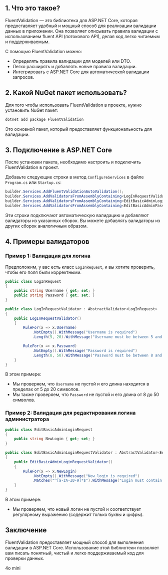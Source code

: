 ## 1. Что это такое?

FluentValidation — это библиотека для ASP.NET Core, которая предоставляет удобный и мощный способ для реализации валидации данных в приложении. Она позволяет описывать правила валидации с использованием fluent API (потокового API), делая код легко читаемым и поддерживаемым.

С помощью FluentValidation можно:
- Определять правила валидации для моделей или DTO.
- Легко расширять и добавлять новые правила валидации.
- Интегрировать с ASP.NET Core для автоматической валидации запросов.

## 2. Какой NuGet пакет использовать?

Для того чтобы использовать FluentValidation в проекте, нужно установить NuGet пакет:

```bash
dotnet add package FluentValidation
```

Это основной пакет, который предоставляет функциональность для валидации.

## 3. Подключение в ASP.NET Core

После установки пакета, необходимо настроить и подключить FluentValidation в проект.

Добавьте следующие строки в метод `ConfigureServices` в файле `Program.cs` или `Startup.cs`:

``` csharp
builder.Services.AddFluentValidationAutoValidation();
builder.Services.AddValidatorsFromAssemblyContaining<LogInRequestValidator>();
builder.Services.AddValidatorsFromAssemblyContaining<EditBasicAdminLoginRequestValidator>();
builder.Services.AddValidatorsFromAssemblyContaining<EditBasicAdminPasswordRequestValidator>();
```

Эти строки подключают автоматическую валидацию и добавляют валидаторы из указанных сборок. Вы можете добавлять валидаторы из других сборок аналогичным образом.

## 4. Примеры валидаторов

### Пример 1: Валидация для логина

Предположим, у вас есть класс `LogInRequest`, и вы хотите проверить, чтобы его поля были корректными.

``` csharp
public class LogInRequest
{
    public string Username { get; set; }
    public string Password { get; set; }
}

public class LogInRequestValidator : AbstractValidator<LogInRequest>
{
    public LogInRequestValidator()
    {
        RuleFor(x => x.Username)
            .NotEmpty().WithMessage("Username is required")
            .Length(5, 20).WithMessage("Username must be between 5 and 20 characters");

        RuleFor(x => x.Password)
            .NotEmpty().WithMessage("Password is required")
            .Length(8, 50).WithMessage("Password must be between 8 and 50 characters");
    }
}
```

В этом примере:

- Мы проверяем, что `Username` не пустой и его длина находится в пределах от 5 до 20 символов.
- Мы также проверяем, что `Password` не пустой и его длина от 8 до 50 символов.

### Пример 2: Валидация для редактирования логина администратора

``` csharp
public class EditBasicAdminLoginRequest
{
    public string NewLogin { get; set; }
}

public class EditBasicAdminLoginRequestValidator : AbstractValidator<EditBasicAdminLoginRequest>
{
    public EditBasicAdminLoginRequestValidator()
    {
        RuleFor(x => x.NewLogin)
            .NotEmpty().WithMessage("New login is required")
            .Matches("^[a-zA-Z0-9]*$").WithMessage("Login must contain only letters and numbers");
    }
}
```

В этом примере:

- Мы проверяем, что новый логин не пустой и соответствует регулярному выражению (содержит только буквы и цифры).

## Заключение

FluentValidation предоставляет мощный способ для выполнения валидации в ASP.NET Core. Использование этой библиотеки позволяет вам писать понятный, чистый и легко поддерживаемый код для проверки данных.

4o mini